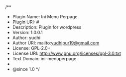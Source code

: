/**
 * Plugin Name: Ini Menu Perpage
 * Plugin URI:  #
 * Description: Plugin for wordpress
 * Version:     1.0.0.1
 * Author:      yudhi
 * Author URI:  mailto:yudhipur19@gmail.com
 * License:     GPL-2.0+
 * License URI: http://www.gnu.org/licenses/gpl-3.0.txt
 * Text Domain: ini-menuperpage 
 *
 * @since 1.0
 */

